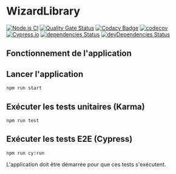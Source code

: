 # WizardLibrary

[![Node.js CI](https://github.com/ArnaudFlaesch/WizardLibrary/actions/workflows/ci.yml/badge.svg)](https://github.com/ArnaudFlaesch/WizardLibrary/actions/workflows/ci.yml)
[![Quality Gate Status](https://sonarcloud.io/api/project_badges/measure?project=ArnaudFlaesch_WizardLibrary&metric=alert_status)](https://sonarcloud.io/dashboard?id=ArnaudFlaesch_WizardLibrary)
[![Codacy Badge](https://app.codacy.com/project/badge/Grade/ee1c5f447b1f44569c3e28cf324f1857)](https://www.codacy.com/gh/ArnaudFlaesch/WizardLibrary/dashboard?utm_source=github.com&amp;utm_medium=referral&amp;utm_content=ArnaudFlaesch/WizardLibrary&amp;utm_campaign=Badge_Grade)
[![codecov](https://codecov.io/gh/ArnaudFlaesch/WizardLibrary/branch/master/graph/badge.svg?token=3LEHY6A102)](https://codecov.io/gh/ArnaudFlaesch/WizardLibrary)[![Cypress.io](https://img.shields.io/badge/tested%20with-Cypress-04C38E.svg)](https://www.cypress.io/)
[![dependencies Status](https://david-dm.org/ArnaudFlaesch/WizardLibrary/status.svg)](https://david-dm.org/ArnaudFlaesch/Dash-Web)
[![devDependencies Status](https://david-dm.org/ArnaudFlaesch/WizardLibrary/dev-status.svg)](https://david-dm.org/ArnaudFlaesch/Dash-Web?type=dev)


## Fonctionnement de l'application




## Lancer l'application

<code>npm run start</code>

## Exécuter les tests unitaires (Karma)

<code>npm run test</code>

## Exécuter les tests E2E (Cypress)

<code>npm run cy:run</code>

L'application doit être démarrée pour que ces tests s'exécutent.